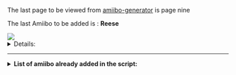 The last page to be viewed from [amiibo-generator](https://hax0kartik.github.io/amiibo-generator/) is page nine


The last Amiibo to be added is :  **Reese**

<a href="https://github.com/Ghost0159/AmiiGhost/raw/main/Amiibo/Animal%20Crossing/Reese.bin">
  <img src="https://github.com/Ghost0159/AmiiGhost/raw/main/img/Animal%20Crossing/Reese.png">
</a>

<details><summary>Details:</summary>
0x018a000002450502
</details></p>

______________________

<details><summary><B>List of amiibo already added in the script:</B></summary>
  <ul>
  <li></li>
  <li></li>
  <li></li>
</ul>
</details></p>
